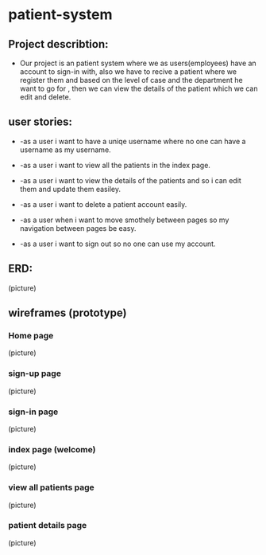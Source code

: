 # patient-system

## Project describtion:

* Our project is an patient system where we as users(employees) have an account to sign-in with, also we have to recive a patient where we register them and based on the level of 
case and the department he want to go for , then we can view the details of the patient which we can edit and delete.


## user stories:

* -as a user i want to have a uniqe username where no one can have a username as my username.

* -as a user i want to view all the patients in the index page.

* -as a user i want to view the details of the patients and so i can edit them and update them easiley.

* -as a user i want to delete a patient account easily.

* -as a user when i want to move smothely between pages so my navigation between pages be easy.

* -as a user i want to sign out so no one can use my account.





## ERD:
(picture)


## wireframes (prototype)

### Home page

(picture)


### sign-up page

(picture)


### sign-in page

(picture)


### index page (welcome)

(picture)


### view all patients page

(picture)



### patient details page

(picture)

